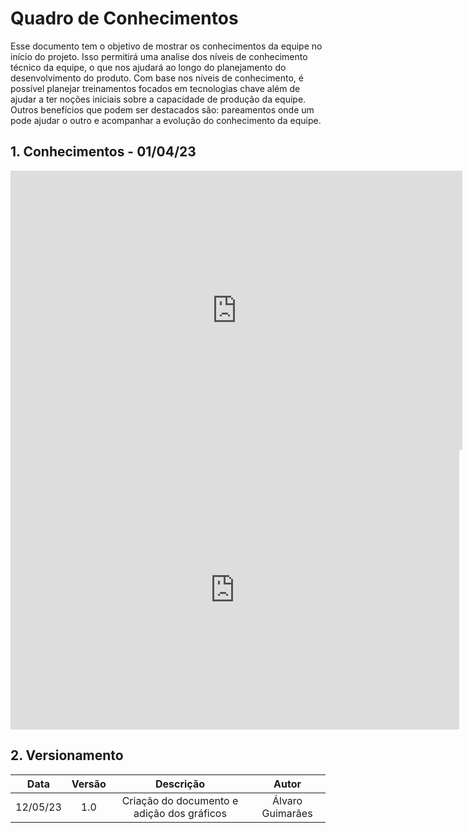 # Quadro de Conhecimentos
Esse documento tem o objetivo de mostrar os conhecimentos da equipe no início do projeto. Isso permitirá uma analise dos níveis de conhecimento técnico da equipe, o que nos ajudará ao longo do planejamento do desenvolvimento do produto. Com base nos níveis de conhecimento, é possível planejar treinamentos focados em tecnologias chave além de ajudar a ter noções iniciais sobre a capacidade de produção da equipe. Outros benefícios que podem ser destacados são: pareamentos onde um pode ajudar o outro e acompanhar a evolução do conhecimento da equipe.

## 1. Conhecimentos - 01/04/23

<iframe width="723" height="447" seamless frameborder="0" scrolling="no" src="https://docs.google.com/spreadsheets/d/e/2PACX-1vTqDCI_wTpVicuMxN-GXMciQ0d39Irl2LYT3QwE2aptnKcpiUBuwktUbP80LjXWD9yfG40lgr3_YOI5/pubchart?oid=1457819395&amp;format=image"></iframe>

<iframe width="718" height="447" seamless frameborder="0" scrolling="no" src="https://docs.google.com/spreadsheets/d/e/2PACX-1vTqDCI_wTpVicuMxN-GXMciQ0d39Irl2LYT3QwE2aptnKcpiUBuwktUbP80LjXWD9yfG40lgr3_YOI5/pubchart?oid=491845289&amp;format=image"></iframe>

## 2. Versionamento

<center>

|    Data    | Versão |            Descrição             |      Autor      |
| :--------: | :----: | :------------------------------: | :-------------: |
|  12/05/23  |  1.0   |   Criação do documento e adição dos gráficos              |   Álvaro Guimarães  |

</center>